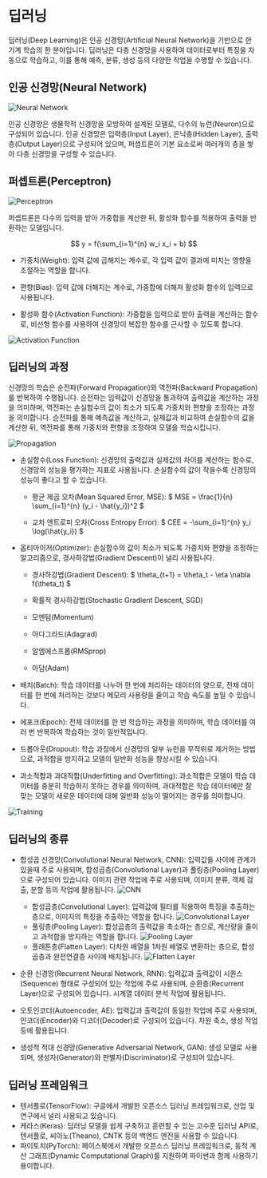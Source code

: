 # 딥러닝

딥러닝(Deep Learning)은 인공 신경망(Artificial Neural Network)을 기반으로 한 기계 학습의 한 분야입니다. 딥러닝은 다층 신경망을 사용하여 데이터로부터 특징을 자동으로 학습하고, 이를 통해 예측, 분류, 생성 등의 다양한 작업을 수행할 수 있습니다.

## 인공 신경망(Neural Network)

![Neural Network](images/neural-network.png)

인공 신경망은 생물학적 신경망을 모방하여 설계된 모델로, 다수의 뉴런(Neuron)으로 구성되어 있습니다. 인공 신경망은 입력층(Input Layer), 은닉층(Hidden Layer), 출력층(Output Layer)으로 구성되어 있으며, 퍼셉트론이 기본 요소로써 여러개의 층을 쌓아 다층 신경망을 구성할 수 있습니다.

## 퍼셉트론(Perceptron)
![Perceptron](images/perceptron.png)

퍼셉트론은 다수의 입력을 받아 가중합을 계산한 뒤, 활성화 함수를 적용하여 출력을 반환하는 모델입니다.

$$
y = f(\sum_{i=1}^{n} w_i x_i + b)
$$

- 가중치(Weight): 입력 값에 곱해지는 계수로, 각 입력 값이 결과에 미치는 영향을 조절하는 역할을 합니다.

- 편향(Bias): 입력 값에 더해지는 계수로, 가중합에 더해져 활성화 함수의 입력으로 사용됩니다.

- 활성화 함수(Activation Function): 가중합을 입력으로 받아 출력을 계산하는 함수로, 비선형 함수를 사용하여 신경망이 복잡한 함수를 근사할 수 있도록 합니다.

![Activation Function](images/activation-function.png)

## 딥러닝의 과정

신경망의 학습은 순전파(Forward Propagation)와 역전파(Backward Propagation)를 반복하여 수행됩니다. 순전파는 입력값이 신경망을 통과하여 출력값을 계산하는 과정을 의미하며, 역전파는 손실함수의 값이 최소가 되도록 가중치와 편향을 조정하는 과정을 의미합니다. 순전파를 통해 예측값을 계산하고, 실제값과 비교하여 손실함수의 값을 계산한 뒤, 역전파를 통해 가중치와 편향을 조정하여 모델을 학습시킵니다.

![Propagation](images/propagation.png)

- 손실함수(Loss Function): 신경망의 출력값과 실제값의 차이를 계산하는 함수로, 신경망의 성능을 평가하는 지표로 사용됩니다. 손실함수의 값이 작을수록 신경망의 성능이 좋다고 할 수 있습니다.

  - 평균 제곱 오차(Mean Squared Error, MSE):
  $
  MSE = \frac{1}{n} \sum_{i=1}^{n} (y_i - \hat{y_i})^2
  $

  - 교차 엔트로피 오차(Cross Entropy Error):
  $
  CEE = -\sum_{i=1}^{n} y_i \log(\hat{y_i})
  $

- 옵티마이저(Optimizer): 손실함수의 값이 최소가 되도록 가중치와 편향을 조정하는 알고리즘으로, 경사하강법(Gradient Descent)이 널리 사용됩니다.

  - 경사하강법(Gradient Descent):
  $
  \theta_{t+1} = \theta_t - \eta \nabla f(\theta_t)
  $

  - 확률적 경사하강법(Stochastic Gradient Descent, SGD)
  - 모멘텀(Momentum)
  - 아다그라드(Adagrad)
  - 알엠에스프롭(RMSprop)
  - 아담(Adam)

- 배치(Batch): 학습 데이터를 나누어 한 번에 처리하는 데이터의 양으로, 전체 데이터를 한 번에 처리하는 것보다 메모리 사용량을 줄이고 학습 속도를 높일 수 있습니다.

- 에포크(Epoch): 전체 데이터를 한 번 학습하는 과정을 의미하며, 학습 데이터를 여러 번 반복하여 학습하는 것이 일반적입니다.

- 드롭아웃(Dropout): 학습 과정에서 신경망의 일부 뉴런을 무작위로 제거하는 방법으로, 과적합을 방지하고 모델의 일반화 성능을 향상시킬 수 있습니다.

- 과소적합과 과대적합(Underfitting and Overfitting): 과소적합은 모델이 학습 데이터를 충분히 학습하지 못하는 경우를 의미하며, 과대적합은 학습 데이터에만 잘 맞는 모델이 새로운 데이터에 대해 일반화 성능이 떨어지는 경우를 의미합니다.

![Training](images/deep-training.png)

## 딥러닝의 종류

- 합성곱 신경망(Convolutional Neural Network, CNN): 입력값들 사이에 관계가 있을때 주로 사용되며, 합성곱층(Convolutional Layer)과 풀링층(Pooling Layer)으로 구성되어 있습니다. 이미지 관련 작업에 주로 사용되며, 이미지 분류, 객체 검출, 분할 등의 작업에 활용됩니다.
![CNN](images/deep-cnn.png)
  - 합성곱층(Convolutional Layer): 입력값에 필터를 적용하여 특징을 추출하는 층으로, 이미지의 특징을 추출하는 역할을 합니다.
  ![Convolutional Layer](images/convolution-layer.png)
  - 풀링층(Pooling Layer): 합성곱층의 출력값을 축소하는 층으로, 계산량을 줄이고 과적합을 방지하는 역할을 합니다.
  ![Pooling Layer](images/pooling-layer.png)
  - 플래튼층(Flatten Layer): 다차원 배열을 1차원 배열로 변환하는 층으로, 합성곱층과 완전연결층 사이에 배치됩니다.
  ![Flatten Layer](images/flatten-layer.png)

- 순환 신경망(Recurrent Neural Network, RNN): 입력값과 출력값이 시퀀스(Sequence) 형태로 구성되어 있는 작업에 주로 사용되며, 순환층(Recurrent Layer)으로 구성되어 있습니다. 시계열 데이터 분석 작업에 활용됩니다.

- 오토인코더(Autoencoder, AE): 입력값과 출력값이 동일한 작업에 주로 사용되며, 인코더(Encoder)와 디코더(Decoder)로 구성되어 있습니다. 차원 축소, 생성 작업 등에 활용됩니다.

- 생성적 적대 신경망(Generative Adversarial Network, GAN): 생성 모델로 사용되며, 생성자(Generator)와 판별자(Discriminator)로 구성되어 있습니다.

## 딥러닝 프레임워크

- 텐서플로(TensorFlow): 구글에서 개발한 오픈소스 딥러닝 프레임워크로, 산업 및 연구에서 널리 사용되고 있습니다.
- 케라스(Keras): 딥러닝 모델을 쉽게 구축하고 훈련할 수 있는 고수준 딥러닝 API로, 텐서플로, 씨아노(Theano), CNTK 등의 백엔드 엔진을 사용할 수 있습니다.
- 파이토치(PyTorch): 페이스북에서 개발한 오픈소스 딥러닝 프레임워크로, 동적 계산 그래프(Dynamic Computational Graph)를 지원하여 파이썬과 함께 사용하기 용이합니다.
